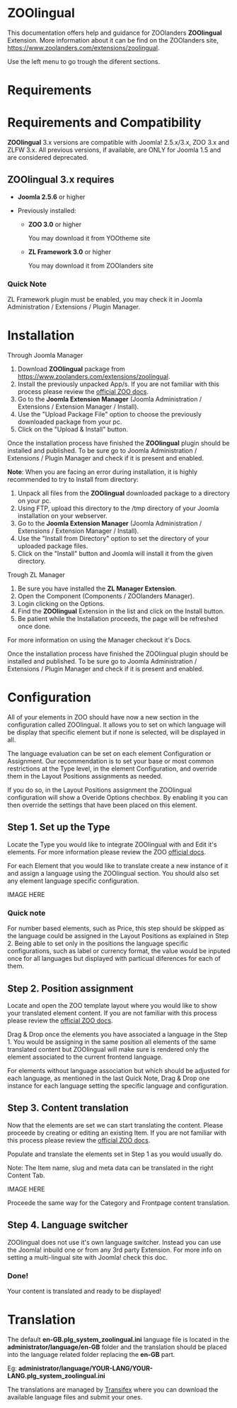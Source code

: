 ZOOlingual
==========

This documentation offers help and guidance for ZOOlanders **ZOOlingual** Extension. More information about it can be find on the ZOOlanders site, https://www.zoolanders.com/extensions/zoolingual.

Use the left menu to go trough the diferent sections.

Requirements
============

Requirements and Compatibility
==============================

**ZOOlingual** 3.x versions are compatible with Joomla! 2.5.x/3.x, ZOO 3.x and ZLFW 3.x. All previous versions, if available, are ONLY for Joomla 1.5 and are considered deprecated.

ZOOlingual 3.x requires
-----------------------

* **Joomla 2.5.6** or higher
* Previously installed:

  * **ZOO 3.0** or higher

    You may download it from YOOtheme site

  * **ZL Framework 3.0** or higher

    You may download it from ZOOlanders site

### Quick Note

ZL Framework plugin must be enabled, you may check it in Joomla Administration / Extensions / Plugin Manager.

Installation
============

Through Joomla Manager

1. Download **ZOOlingual** package from https://www.zoolanders.com/extensions/zoolingual.
2. Install the previously unpacked App/s. If you are not familiar with this process please review the [official ZOO docs](http://www.yootheme.com/zoo/documentation/getting-started/install-a-new-app).
3. Go to the **Joomla Extension Manager** (Joomla Administration / Extensions / Extension Manager / Install).
4. Use the "Upload Package File" option to choose the previously downloaded package from your pc.
5. Click on the "Upload & Install" button.

Once the installation process have finished the **ZOOlingual** plugin should be installed and published. To be sure go to Joomla Administration / Extensions / Plugin Manager and check if it is present and enabled.

**Note**: When you are facing an error during installation, it is highly recommended to try to Install from directory:

1. Unpack all files from the **ZOOlingual** downloaded package to a directory on your pc.
2. Using FTP, upload this directory to the /tmp directory of your Joomla installation on your webserver.
3. Go to the **Joomla Extension Manager** (Joomla Administration / Extensions / Extension Manager / Install).
4. Use the "Install from Directory" option to set the directory of your uploaded package files.
5. Click on the "Install" button and Joomla will install it from the given directory.

Trough ZL Manager

1. Be sure you have installed the **ZL Manager Extension**.
2. Open the Component (Components / ZOOlanders Manager).
3. Login clicking on the Options.
4. Find the **ZOOlingual** Extension in the list and click on the Install button.
5. Be patient while the Installation proceeds, the page will be refreshed once done.

For more information on using the Manager checkout it's Docs.

Once the installation process have finished the ZOOlingual plugin should be installed and published. To be sure go to Joomla Administration / Extensions / Plugin Manager and check if it is present and enabled.

Configuration
=============

All of your elements in ZOO should have now a new section in the configuration called ZOOlingual. It allows you to set on which language will be display that specific element but if none is selected, will be displayed in all.

The language evaluation can be set on each element Configuration or Assignment. Our recommendation is to set your base or most common restrictions at the Type level, in the element Configuration, and override them in the Layout Positions assignments as needed.

If you do so, in the Layout Positions assignment the ZOOlingual configuration will show a Overide Options chechbox. By enabling it you can then override the settings that have been placed on this element.

Step 1. Set up the Type
-----------------------

Locate the Type you would like to integrate ZOOlingual with and Edit it's elements. For more information please review the ZOO [official docs](http://www.yootheme.com/zoo/documentation/advanced/assign-elements-to-layout-positions).

For each Element that you would like to translate create a new instance of it and assign a language using the ZOOlingual section. You should also set any element language specific configuration.

IMAGE HERE

### Quick note

For number based elements, such as Price, this step should be skipped as the language could be assigned in the Layout Positions as explained in Step 2. Being able to set only in the positions the language specific configurations, such as label or currency format, the value would be inputed once for all languages but displayed with particual diferences for each of them.

Step 2. Position assignment
---------------------------

Locate and open the ZOO template layout where you would like to show your translated element content. If you are not familiar with this process please review the [official ZOO docs](http://www.yootheme.com/zoo/documentation/advanced/extend-pre-build-types).

Drag & Drop once the elements you have associated a language in the Step 1. You would be assigning in the same position all elements of the same translated content but ZOOlingual will make sure is rendered only the element associated to the current frontend language.

For elements without language association but which should be adjusted for each language, as mentioned in the last Quick Note, Drag & Drop one instance for each language setting the specific language and configuration.

Step 3. Content translation
---------------------------

Now that the elements are set we can start translating the content. Please proceede by creating or editing an existing Item. If you are not familiar with this process please review the [official ZOO docs](http://www.yootheme.com/zoo/documentation/getting-started/create-and-manage-items).

Populate and translate the elements set in Step 1 as you would usually do.

Note: The Item name, slug and meta data can be translated in the right Content Tab.

IMAGE HERE

Proceede the same way for the Category and Frontpage content translation.

Step 4. Language switcher
-------------------------

ZOOlingual does not use it's own language switcher. Instead you can use the Joomla! inbuild one or from any 3rd party Extension. For more info on setting a multi-lingual site with Joomla! check this doc.

### Done!

Your content is translated and ready to be displayed!

Translation
===========

The default **en-GB.plg_system_zoolingual.ini** language file is located in the **administrator/language/en-GB** folder and the translation should be placed into the language related folder replacing the **en-GB** part.

Eg: **administrator/language/YOUR-LANG/YOUR-LANG.plg_system_zoolingual.ini**

The translations are managed by [Transifex](https://www.transifex.com/projects/p/zoolanders/) where you can download the available language files and submit your ones.